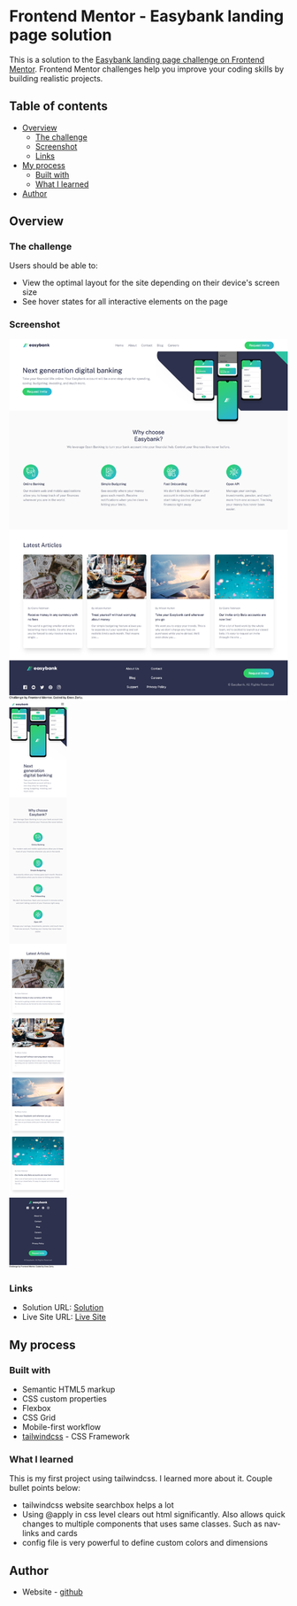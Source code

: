 # Frontend Mentor - Easybank landing page solution

This is a solution to the [Easybank landing page challenge on Frontend Mentor](https://www.frontendmentor.io/challenges/easybank-landing-page-WaUhkoDN). Frontend Mentor challenges help you improve your coding skills by building realistic projects.

## Table of contents

-   [Overview](#overview)
    -   [The challenge](#the-challenge)
    -   [Screenshot](#screenshot)
    -   [Links](#links)
-   [My process](#my-process)
    -   [Built with](#built-with)
    -   [What I learned](#what-i-learned)
-   [Author](#author)

## Overview

### The challenge

Users should be able to:

-   View the optimal layout for the site depending on their device's screen size
-   See hover states for all interactive elements on the page

### Screenshot

![](./screenshot.png)
![](./screenshot-mobile.png)

### Links

-   Solution URL: [Solution](https://github.com/enszrlu/Easybank-landing-page-solution.git)
-   Live Site URL: [Live Site](https://enszrlu.github.io/Easybank-landing-page-solution/)

## My process

### Built with

-   Semantic HTML5 markup
-   CSS custom properties
-   Flexbox
-   CSS Grid
-   Mobile-first workflow
-   [tailwindcss](https://tailwindcss.com/) - CSS Framework

### What I learned

This is my first project using tailwindcss. I learned more about it. Couple bullet points below:

-   tailwindcss website searchbox helps a lot
-   Using @apply in css level clears out html significantly. Also allows quick changes to multiple components that uses same classes. Such as nav-links and cards
-   config file is very powerful to define custom colors and dimensions

## Author

-   Website - [github](https://github.com/enszrlu)
